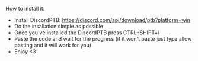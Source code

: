 How to install it:
- Install DiscordPTB: https://discord.com/api/download/ptb?platform=win
- Do the insallation simple as possible
- Once you've installed the DiscordPTB press CTRL+SHIFT+i
- Paste the code and wait for the progress (if it won't paste just type allow pasting and it will work for you)
- Enjoy <3
